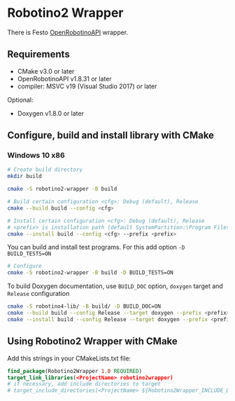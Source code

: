 # Robotino2 Wrapper

There is Festo [OpenRobotinoAPI](https://wiki.openrobotino.org/index.php?title=OpenRobotinoAPI) wrapper.

## Requirements

- CMake v3.0 or later
- OpenRobotinoAPI v1.8.31 or later
- compiler: MSVC v19 (Visual Studio 2017) or later

Optional:

- Doxygen v1.8.0 or later

## Configure, build and install library with CMake

### Windows 10 x86

```bash
# Create build directory
mkdir build

cmake -S robotino2-wrapper -B build

# Build certain configuration <cfg>: Debug (default), Release
cmake --build build --config <cfg>

# Install certain configuration <cfg>: Debug (default), Release
# <prefix> is installation path (default SystemPartition:\Program Files (x86)\<project name>)
cmake --install build --config <cfg> --prefix <prefix>
```

You can build and install test programs. For this add option `-D BUILD_TESTS=ON`

```bash
# Configure
cmake -S robotino2-wrapper -B build -D BUILD_TESTS=ON
```

To build Doxygen documentation, use `BUILD_DOC` option, `doxygen` target and `Release` configuration

```bash
cmake -S robotino4-lib/ -B build/ -D BUILD_DOC=ON
cmake --build build --config Release --target doxygen --prefix <prefix>
cmake --install build --config Release --target doxygen --prefix <prefix>
```

## Using Robotino2 Wrapper with CMake

Add this strings in your CMakeLists.txt file:

```CMake
find_package(Robotino2Wrapper 1.0 REQUIRED)
target_link_libraries(<ProjectName> robotino2wrapper)
# if necessary, add include directories to target
# target_include_directories(<ProjectName> ${Robotino2Wrapper_INCLUDE_DIRS})
```
